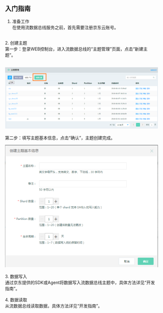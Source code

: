 ## 入门指南<br>

1. 准备工作<br>
在使用流数据总线服务之前，首先需要注册京东云账号。
<br>
2. 创建主题<br>
第一步：登录WEB控制台，进入流数据总线的“主题管理”页面，点击“新建主题”。<br>
<br>

![创建主题](https://github.com/jdcloudcom/cn/blob/edit/image/DataBus/db-002.png?raw=true "创建主题")<br>
<br>
第二步：填写主题基本信息，点击“确认”，主题创建完成。<br>

![填写信息](https://github.com/jdcloudcom/cn/blob/edit/image/DataBus/db-003.png?raw=true "填写信息")<br>
<br>
3. 数据写入<br>
通过京东提供的SDK或Agent将数据写入流数据总线主题中，具体方法详见“开发指南”。<br>
<br>
4. 数据读取<br>
从流数据总线读取数据，具体方法详见“开发指南”。<br>
<br>
